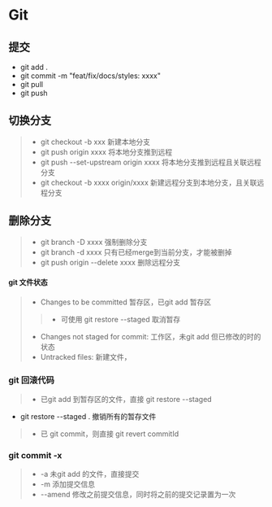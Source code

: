 # Git

## 提交
- git add .
- git commit -m "feat/fix/docs/styles: xxxx"
- git pull
- git push

## 切换分支
>- git checkout -b xxx 新建本地分支
>- git push origin xxxx 将本地分支推到远程
>- git push --set-upstream origin xxxx 将本地分支推到远程且关联远程分支
>- git checkout -b xxxx origin/xxxx 新建远程分支到本地分支，且关联远程分支

## 删除分支
>- git branch -D xxxx 强制删除分支
>- git branch -d xxxx 只有已经merge到当前分支，才能被删掉
>- git push origin --delete xxxx 删除远程分支

#### git 文件状态
>- Changes to be committed 暂存区，已git add 暂存区
>>- 可使用 git restore --staged <file> 取消暂存
>- Changes not staged for commit: 工作区，未git add 但已修改的时的状态
>- Untracked files: 新建文件，

### git 回滚代码
>- 已git add 到暂存区的文件，直接 git restore --staged <file>
  -  git restore --staged . 撤销所有的暂存文件
>- 已 git commit，则直接 git revert commitId

### git commit -x
>- -a 未git add 的文件，直接提交
>- -m 添加提交信息
>- --amend 修改之前提交信息，同时将之前的提交记录置为一次
